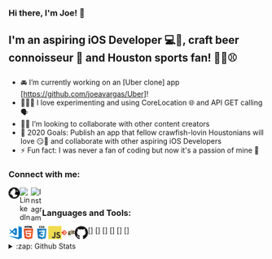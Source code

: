 ### Hi there, I'm Joe! 👋


## I'm an aspiring iOS Developer 💻📲, craft beer connoisseur 🍺 and Houston sports fan! 🏀🏈⚾️

- 🚘 I’m currently working on an [Uber clone] app [https://github.com/joeavargas/Uber]!
- 👨🏻‍💻 I love experimenting and using CoreLocation 🌐 and API GET calling 🗣
- 👊🏼 I’m looking to collaborate with other content creators
- 🏁 2020 Goals: Publish an app that fellow crawfish-lovin Houstonians will love 😏🦞 and collaborate with other aspiring iOS Developers
- ⚡ Fun fact: I was never a fan of coding but now it's a passion of mine 💙

### Connect with me:

[<img align="left" alt="joevargas.io" width="22px" src="https://raw.githubusercontent.com/iconic/open-iconic/master/svg/globe.svg" />][website]
[<img align="left" alt="LinkedIn" width="22px" src="https://cdn.jsdelivr.net/npm/simple-icons@v3/icons/linkedin.svg" />][linkedin]
[<img align="left" alt="Instagram" width="22px" src="https://cdn.jsdelivr.net/npm/simple-icons@v3/icons/instagram.svg" />][instagram]

<br />

### Languages and Tools:

[<img align="left" alt="Visual Studio Code" width="26px" src="https://raw.githubusercontent.com/github/explore/80688e429a7d4ef2fca1e82350fe8e3517d3494d/topics/visual-studio-code/visual-studio-code.png" />]
[<img align="left" alt="HTML5" width="26px" src="https://raw.githubusercontent.com/github/explore/80688e429a7d4ef2fca1e82350fe8e3517d3494d/topics/html/html.png" />]
[<img align="left" alt="CSS3" width="26px" src="https://raw.githubusercontent.com/github/explore/80688e429a7d4ef2fca1e82350fe8e3517d3494d/topics/css/css.png" />]
[<img align="left" alt="JavaScript" width="26px" src="https://raw.githubusercontent.com/github/explore/80688e429a7d4ef2fca1e82350fe8e3517d3494d/topics/javascript/javascript.png" />]
[<img align="left" alt="Git" width="26px" src="https://raw.githubusercontent.com/github/explore/80688e429a7d4ef2fca1e82350fe8e3517d3494d/topics/git/git.png" />]
[<img align="left" alt="GitHub" width="26px" src="https://raw.githubusercontent.com/github/explore/78df643247d429f6cc873026c0622819ad797942/topics/github/github.png" />]

<details>
  <summary>:zap: Github Stats</summary>

  <img align="left" alt="Joe's Github Stats" src="https://github-stats.joeavargas.vercel.app/api?username=joeavargas&show_icons=true&hide_border=true" />

</details>

[website]: https://joevargas.io
[twitter]: https://twitter.com/joeavargas
[instagram]: https://instagram.com/jvargas84
[linkedin]: https://www.linkedin.com/in/joeavargas/


